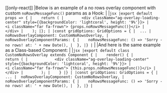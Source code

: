 [[only-react]]
|Below is an example of a no rows overlay component with custom `noRowsMessageFunc()` params as a Hook:
|
|```jsx
|export default props => {
|    return (
|        <div className="ag-overlay-loading-center" style={{backgroundColor: 'lightcoral', height: '9%'}}>
|            <i className="far fa-frown"> {props.noRowsMessageFunc()}</i>
|        </div>
|    );
|};
|
|const gridOptions: GridOptions = {
|  ...
|  noRowsOverlayComponent: CustomNoRowsOverlay,
|  noRowsOverlayComponentParams: {
|    noRowsMessageFunc: () => 'Sorry - no rows! at: ' + new Date(),
|  },
|}
|```
|
|And here is the same example as a Class-based Component:
|
|```jsx
|export default class CustomNoRowsOverlay extends Component {
|    render() {
|        return (
|            <div className="ag-overlay-loading-center" style={{backgroundColor: 'lightcoral', height: '9%'}}>
|                <i className="far fa-frown"> {this.props.noRowsMessageFunc()}</i>
|            </div>
|        );
|    }
|}
|
|const gridOptions: GridOptions = {
|  ...
|  noRowsOverlayComponent: CustomNoRowsOverlay,
|  noRowsOverlayComponentParams: {
|    noRowsMessageFunc: () => 'Sorry - no rows! at: ' + new Date(),
|  },
|}
|```
